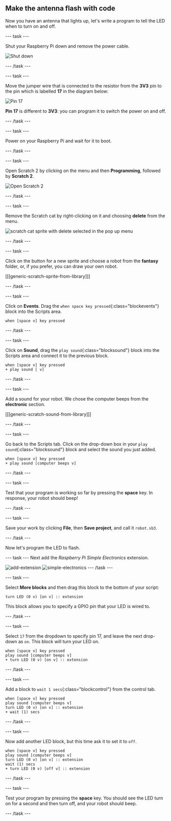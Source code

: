 ## Make the antenna flash with code

Now you have an antenna that lights up, let's write a program to tell the LED when to turn on and off.

--- task ---

Shut your Raspberry Pi down and remove the power cable.

![Shut down](images/shut-down.png)

--- /task ---

--- task ---

Move the jumper wire that is connected to the resistor from the **3V3** pin to the pin which is labelled **17** in the diagram below:

![Pin 17](images/finished-circuit.png)

**Pin 17** is different to **3V3**: you can program it to switch the power on and off.

--- /task ---

--- task ---

Power on your Raspberry Pi and wait for it to boot.

--- /task ---

--- task ---

Open Scratch 2 by clicking on the menu and then **Programming**, followed by **Scratch 2**.

![Open Scratch 2](images/open-scratch.png)

--- /task ---

--- task ---

Remove the Scratch cat by right-clicking on it and choosing **delete** from the menu.

![scratch cat sprite with delete selected in the pop up menu ](images/delete-sprite.png)

--- /task ---

--- task ---

Click on the button for a new sprite and choose a robot from the **fantasy** folder, or, if you prefer, you can draw your own robot.

[[[generic-scratch-sprite-from-library]]]

--- /task ---

--- task ---

Click on **Events**. Drag the `when space key pressed`{:class="blockevents"} block into the Scripts area.

```blocks3
when [space v] key pressed
```

--- /task ---

--- task ---

Click on **Sound**, drag the `play sound`{:class="blocksound"} block into the Scripts area and connect it to the previous block.

```blocks3
when [space v] key pressed
+ play sound [ v]
```

--- /task ---

--- task ---

Add a sound for your robot. We chose the computer beeps from the **electronic** section.

[[[generic-scratch-sound-from-library]]]

--- /task ---

--- task ---

Go back to the Scripts tab. Click on the drop-down box in your `play sound`{:class="blocksound"} block and select the sound you just added.

```blocks3
when [space v] key pressed
+ play sound [computer beeps v]
```

--- /task ---

--- task ---

Test that your program is working so far by pressing the **space** key. In response, your robot should beep!

--- /task ---

--- task ---

Save your work by clicking **File**, then **Save project**, and call it `robot.sb3`.

--- /task ---

Now let's program the LED to flash.

--- task ---
Next add the *Raspberry Pi Simple Electronics* extension.

![add-extension](images/add-extension.png)
![simple-electronics](images/simple-electronics.png)
--- /task ---


--- task ---

Select **More blocks** and then drag this block to the bottom of your script:

```blocks3
turn LED (0 v) [on v] :: extension
```

This block allows you to specify a GPIO pin that your LED is wired to.

--- /task ---

--- task ---

Select `17` from the dropdown to specify pin 17, and leave the next drop-down as `on`. This block will turn your LED on.

```blocks
when [space v] key pressed
play sound [computer beeps v]
+ turn LED (0 v) [on v] :: extension
```

--- /task ---

--- task ---

Add a block to `wait 1 secs`{:class="blockcontrol"} from the control tab.

```blocks
when [space v] key pressed
play sound [computer beeps v]
turn LED (0 v) [on v] :: extension
+ wait (1) secs
```

--- /task ---

--- task ---

Now add another LED block, but this time ask it to set it to `off`.

```blocks
when [space v] key pressed
play sound [computer beeps v]
turn LED (0 v) [on v] :: extension
wait (1) secs
+ turn LED (0 v) [off v] :: extension

```

--- /task ---

--- task ---

Test your program by pressing the **space** key. You should see the LED turn on for a second and then turn off, and your robot should beep.

--- /task ---
